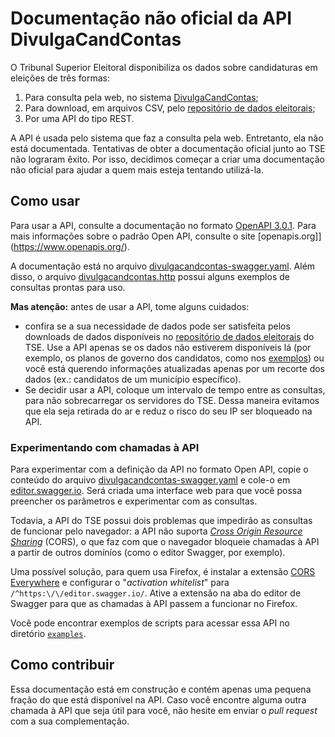 # Documentação não oficial da API DivulgaCandContas

O Tribunal Superior Eleitoral disponibiliza os dados sobre candidaturas em
eleições de três formas:

1. Para consulta pela web, no sistema
   [DivulgaCandContas](https://divulgacandcontas.tse.jus.br/divulga/);
2. Para download, em arquivos CSV, pelo
   [repositório de dados eleitorais](https://www.tse.jus.br/eleicoes/estatisticas/repositorio-de-dados-eleitorais-1/repositorio-de-dados-eleitorais);
3. Por uma API do tipo REST.

A API é usada pelo sistema que faz a consulta pela web. Entretanto, ela não
está documentada. Tentativas de obter a documentação oficial junto ao TSE não
lograram êxito. Por isso, decidimos começar a criar uma documentação não
oficial para ajudar a quem mais esteja tentando utilizá-la.

## Como usar

Para usar a API, consulte a documentação no formato
[OpenAPI 3.0.1](https://spec.openapis.org/oas/v3.0.1). Para mais informações
sobre o padrão Open API, consulte o site [openapis.org]](https://www.openapis.org/).

A documentação está no arquivo
[divulgacandcontas-swagger.yaml](divulgacandcontas-swagger.yaml). Além disso,
o arquivo [divulgacandcontas.http](divulgacandcontas.http) possui alguns
exemplos de consultas prontas para uso.

**Mas atenção:** antes de usar a API, tome alguns cuidados:
* confira se a sua necessidade de dados pode ser satisfeita pelos downloads
  de dados disponíveis no
  [repositório de dados eleitorais](https://www.tse.jus.br/eleicoes/estatisticas/repositorio-de-dados-eleitorais-1/repositorio-de-dados-eleitorais)
  do TSE. Use a API apenas se os dados não estiverem disponíveis lá (por
  exemplo, os planos de governo dos candidatos, como nos [exemplos](examples))
  ou você está querendo informações atualizadas apenas por um recorte dos
  dados (ex.: candidatos de um município específico).
* Se decidir usar a API, coloque um intervalo de tempo entre as consultas,
  para não sobrecarregar os servidores do TSE. Dessa maneira evitamos que ela
  seja retirada do ar e reduz o risco do seu IP ser bloqueado na API.

### Experimentando com chamadas à API

Para experimentar com a definição da API no formato Open API, copie o conteúdo
do arquivo [divulgacandcontas-swagger.yaml](divulgacandcontas-swagger.yaml) e
cole-o em [editor.swagger.io](https://editor.swagger.io/). Será criada uma
interface web para que você possa preencher os parâmetros e experimentar com
as consultas.

Todavia, a API do TSE possui dois problemas que impedirão as consultas de
funcionar pelo navegador: a API não suporta
*[Cross Origin Resource Sharing](https://pt.wikipedia.org/wiki/Cross-origin_resource_sharing)*
(CORS), o que faz com que o navegador bloqueie chamadas à API a partir de
outros domíníos (como o editor Swagger, por exemplo).

Uma possível solução, para quem usa Firefox, é instalar a extensão
[CORS Everywhere](https://addons.mozilla.org/en-US/firefox/addon/cors-everywhere/)
e configurar o "*activation whitelist*" para `/^https:\/\/editor.swagger.io/`.
Ative a extensão na aba do editor de Swagger para que as chamadas à API passem
a funcionar no Firefox.

Você pode encontrar exemplos de scripts para acessar essa API no diretório
[`examples`](examples/).

## Como contribuir

Essa documentação está em construção e contém apenas uma pequena fração do
que está disponível na API. Caso você encontre alguma outra chamada à API que
seja útil para você, não hesite em enviar o *pull request* com a sua
complementação.
